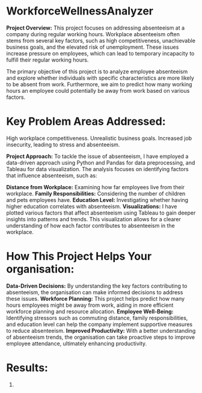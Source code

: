 # WorkforceWellnessAnalyzer
**Project Overview:** This project focuses on addressing absenteeism at a company during regular working hours. Workplace absenteeism often stems from several key factors, such as high competitiveness, unachievable business goals, and the elevated risk of unemployment. These issues increase pressure on employees, which can lead to temporary incapacity to fulfill their regular working hours.

The primary objective of this project is to analyze employee absenteeism and explore whether individuals with specific characteristics are more likely to be absent from work. Furthermore, we aim to predict how many working hours an employee could potentially be away from work based on various factors.

# Key Problem Areas Addressed:

High workplace competitiveness.
Unrealistic business goals.
Increased job insecurity, leading to stress and absenteeism.

**Project Approach:** To tackle the issue of absenteeism, I have employed a data-driven approach using Python and Pandas for data preprocessing, and Tableau for data visualization. The analysis focuses on identifying factors that influence absenteeism, such as:

**Distance from Workplace:** Examining how far employees live from their workplace.
**Family Responsibilities:** Considering the number of children and pets employees have.
**Education Level:** Investigating whether having higher education correlates with absenteeism.
**Visualizations:** I have plotted various factors that affect absenteeism using Tableau to gain deeper insights into patterns and trends. This visualization allows for a clearer understanding of how each factor contributes to absenteeism in the workplace.

# How This Project Helps Your organisation:

**Data-Driven Decisions:** By understanding the key factors contributing to absenteeism, the organisation can make informed decisions to address these issues.
**Workforce Planning:** This project helps predict how many hours employees might be away from work, aiding in more efficient workforce planning and resource allocation.
**Employee Well-Being:** Identifying stressors such as commuting distance, family responsibilities, and education level can help the company implement supportive measures to reduce absenteeism.
**Improved Productivity:** With a better understanding of absenteeism trends, the organisation can take proactive steps to improve employee attendance, ultimately enhancing productivity.

# Results:

1. 
